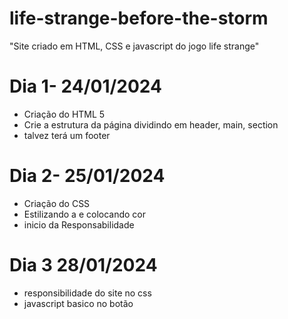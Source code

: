 # life-strange-before-the-storm
"Site criado em HTML, CSS e javascript do jogo life strange"
# Dia 1- 24/01/2024
* Criação do HTML 5
* Crie a estrutura da página dividindo em header, main, section
* talvez terá um footer
  
# Dia 2- 25/01/2024
* Criação do CSS
* Estilizando a e colocando cor
* inicio da Responsabilidade

# Dia 3 28/01/2024
* responsibilidade do site no css
* javascript basico no botão

